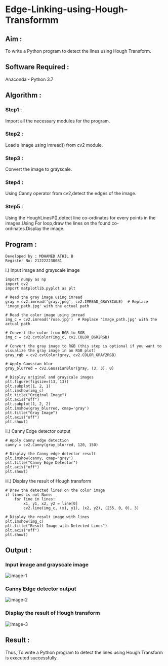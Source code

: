 # Edge-Linking-using-Hough-Transformm
## Aim :
To write a Python program to detect the lines using Hough Transform.

## Software Required :
Anaconda - Python 3.7

## Algorithm :
### Step1 :

Import all the necessary modules for the program.
### Step2 :

Load a image using imread() from cv2 module.
### Step3 :

Convert the image to grayscale.
### Step4 :

Using Canny operator from cv2,detect the edges of the image.
### Step5 :

Using the HoughLinesP(),detect line co-ordinates for every points in the images.Using For loop,draw the lines on the found co-ordinates.Display the image.

## Program  :
```PY
Developed by : MOHAMED ATHIL B
Register No: 212222230081
```
i.) Input image and grayscale image
```
import numpy as np
import cv2
import matplotlib.pyplot as plt

# Read the gray image using imread
gray = cv2.imread('gray.jpeg', cv2.IMREAD_GRAYSCALE)  # Replace 'image_path.jpg' with the actual path

# Read the color image using imread
img_c = cv2.imread('rose.jpg')  # Replace 'image_path.jpg' with the actual path

# Convert the color from BGR to RGB
img_c = cv2.cvtColor(img_c, cv2.COLOR_BGR2RGB)

# Convert the gray image to RGB (this step is optional if you want to visualize the gray image in an RGB plot)
gray_rgb = cv2.cvtColor(gray, cv2.COLOR_GRAY2RGB)

# Apply Gaussian blur
gray_blurred = cv2.GaussianBlur(gray, (3, 3), 0)

# Display original and grayscale images
plt.figure(figsize=(13, 13))
plt.subplot(1, 2, 1)
plt.imshow(img_c)
plt.title("Original Image")
plt.axis("off")
plt.subplot(1, 2, 2)
plt.imshow(gray_blurred, cmap='gray')
plt.title("Gray Image")
plt.axis("off")
plt.show()
```
ii.) Canny Edge detector output
```
# Apply Canny edge detection
canny = cv2.Canny(gray_blurred, 120, 150)

# Display the Canny edge detector result
plt.imshow(canny, cmap='gray')
plt.title("Canny Edge Detector")
plt.axis("off")
plt.show()
```
iii.) Display the result of Hough transform
```
# Draw the detected lines on the color image
if lines is not None:
    for line in lines:
        x1, y1, x2, y2 = line[0]
        cv2.line(img_c, (x1, y1), (x2, y2), (255, 0, 0), 3)

# Display the result image with lines
plt.imshow(img_c)
plt.title("Result Image with Detected Lines")
plt.axis("off")
plt.show()

```
## Output :

### Input image and grayscale image
![image-1](https://github.com/user-attachments/assets/a2f7df57-1765-470c-8ead-7222693b98e7)

### Canny Edge detector output
![image-2](https://github.com/user-attachments/assets/6c525df0-6008-48a1-9adb-d8963edd7504)

### Display the result of Hough transform
![image-3](https://github.com/user-attachments/assets/99325338-6699-40ab-b485-02b67905c8a1)


## Result :
Thus, To write a Python program to detect the lines using Hough Transform is executed successfully.

